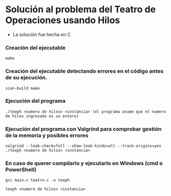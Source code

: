 # Solución al problema del Teatro de Operaciones usando Hilos

- La solución fue hecha en C

### Creación del ejecutable

```
make 
```

### Creación del ejecutable detectando errores en el código antes de su ejecución.

```
scan-build make
```

### Ejecución del programa

```
./teoph <numero de hilos> <instancia> (el programa asume que el numero de hilos ingresado es un entero)
```

### Ejecución del programa con Valgrind para comprobar gestión de la memoria y posibles errores

```
valgrind --leak-check=full --show-leak-kinds=all --track-origins=yes  ./teoph <numero de hilos> <instancia>
```

### En caso de querer compilarlo y ejecutarlo en **Windows** (cmd o PowerShell)

```
gcc main.c teatro.c -o teoph
```
```
teoph <numero de hilos> <instancia>
```
